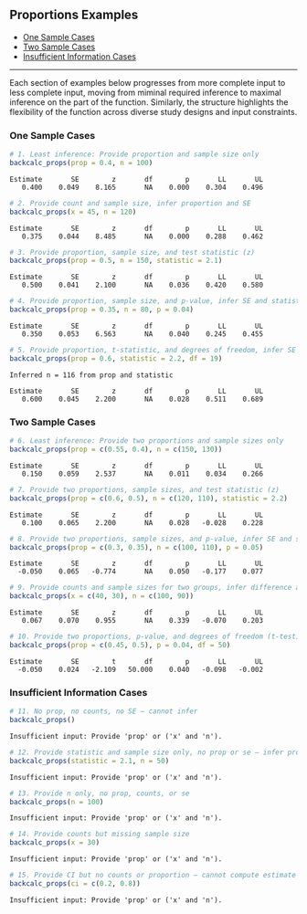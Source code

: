 ## Proportions Examples

- [One Sample Cases](#one-sample-cases)
- [Two Sample Cases](#two-sample-cases)
- [Insufficient Information Cases](#insufficient-information-cases)

------------------------------------------------------------------------

Each section of examples below progresses from more complete input to
less complete input, moving from miminal required inference to maximal
inference on the part of the function. Similarly, the structure
highlights the flexibility of the function across diverse study designs
and input constraints.

### One Sample Cases

``` r
# 1. Least inference: Provide proportion and sample size only
backcalc_props(prop = 0.4, n = 100)
```

    Estimate       SE        z       df        p       LL       UL 
       0.400    0.049    8.165       NA    0.000    0.304    0.496 

``` r
# 2. Provide count and sample size, infer proportion and SE
backcalc_props(x = 45, n = 120)
```

    Estimate       SE        z       df        p       LL       UL 
       0.375    0.044    8.485       NA    0.000    0.288    0.462 

``` r
# 3. Provide proportion, sample size, and test statistic (z)
backcalc_props(prop = 0.5, n = 150, statistic = 2.1)
```

    Estimate       SE        z       df        p       LL       UL 
       0.500    0.041    2.100       NA    0.036    0.420    0.580 

``` r
# 4. Provide proportion, sample size, and p-value, infer SE and statistic
backcalc_props(prop = 0.35, n = 80, p = 0.04)
```

    Estimate       SE        z       df        p       LL       UL 
       0.350    0.053    6.563       NA    0.040    0.245    0.455 

``` r
# 5. Provide proportion, t-statistic, and degrees of freedom, infer SE and p
backcalc_props(prop = 0.6, statistic = 2.2, df = 19)
```

    Inferred n = 116 from prop and statistic 

    Estimate       SE        z       df        p       LL       UL 
       0.600    0.045    2.200       NA    0.028    0.511    0.689 

### Two Sample Cases

``` r
# 6. Least inference: Provide two proportions and sample sizes only
backcalc_props(prop = c(0.55, 0.4), n = c(150, 130))
```

    Estimate       SE        z       df        p       LL       UL 
       0.150    0.059    2.537       NA    0.011    0.034    0.266 

``` r
# 7. Provide two proportions, sample sizes, and test statistic (z)
backcalc_props(prop = c(0.6, 0.5), n = c(120, 110), statistic = 2.2)
```

    Estimate       SE        z       df        p       LL       UL 
       0.100    0.065    2.200       NA    0.028   -0.028    0.228 

``` r
# 8. Provide two proportions, sample sizes, and p-value, infer SE and statistic
backcalc_props(prop = c(0.3, 0.35), n = c(100, 110), p = 0.05)
```

    Estimate       SE        z       df        p       LL       UL 
      -0.050    0.065   -0.774       NA    0.050   -0.177    0.077 

``` r
# 9. Provide counts and sample sizes for two groups, infer difference and SE
backcalc_props(x = c(40, 30), n = c(100, 90))
```

    Estimate       SE        z       df        p       LL       UL 
       0.067    0.070    0.955       NA    0.339   -0.070    0.203 

``` r
# 10. Provide two proportions, p-value, and degrees of freedom (t-test)
backcalc_props(prop = c(0.45, 0.5), p = 0.04, df = 50)
```

    Estimate       SE        t       df        p       LL       UL 
      -0.050    0.024   -2.109   50.000    0.040   -0.098   -0.002 

### Insufficient Information Cases

``` r
# 11. No prop, no counts, no SE — cannot infer
backcalc_props()
```

    Insufficient input: Provide 'prop' or ('x' and 'n').

``` r
# 12. Provide statistic and sample size only, no prop or se — infer prop and SE
backcalc_props(statistic = 2.1, n = 50)
```

    Insufficient input: Provide 'prop' or ('x' and 'n').

``` r
# 13. Provide n only, no prop, counts, or se
backcalc_props(n = 100)
```

    Insufficient input: Provide 'prop' or ('x' and 'n').

``` r
# 14. Provide counts but missing sample size
backcalc_props(x = 30)
```

    Insufficient input: Provide 'prop' or ('x' and 'n').

``` r
# 15. Provide CI but no counts or proportion — cannot compute estimate or SE
backcalc_props(ci = c(0.2, 0.8))
```

    Insufficient input: Provide 'prop' or ('x' and 'n').
